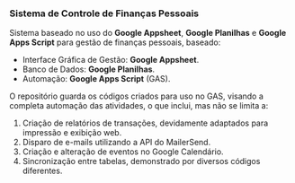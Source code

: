### Sistema de Controle de Finanças Pessoais
Sistema baseado no uso do **Google Appsheet**, **Google Planilhas** e **Google Apps Script** para gestão de finanças pessoais, baseado:
- Interface Gráfica de Gestão: **Google Appsheet**.
- Banco de Dados: **Google Planilhas**.
- Automação: **Google Apps Script** (GAS).

O repositório guarda os códigos criados para uso no GAS, visando a completa automação das atividades, o que inclui, mas não se limita a:
1. Criação de relatórios de transações, devidamente adaptados para impressão e exibição web.
2. Disparo de e-mails utilizando a API do MailerSend.
3. Criação e alteração de eventos no Google Calendário.
4. Sincronização entre tabelas, demonstrado por diversos códigos diferentes.